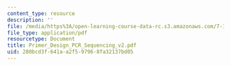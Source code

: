 ```yaml
---
content_type: resource
description: ''
file: /media/https%3A/open-learning-course-data-rc.s3.amazonaws.com/7-13-experimental-microbial-genetics-fall-2003/280bcd3f641aa2f597968fa32137bd05_Primer_Design_PCR_Sequencing_v2.pdf
file_type: application/pdf
resourcetype: Document
title: Primer_Design_PCR_Sequencing_v2.pdf
uid: 280bcd3f-641a-a2f5-9796-8fa32137bd05
---
```

